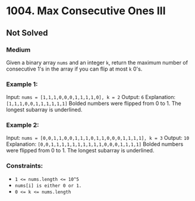 # 1004. Max Consecutive Ones III
## Not Solved
### Medium

Given a binary array `nums` and an integer `k`, return the maximum number of consecutive 1's in the array if you can flip at most `k` 0's.

### Example 1:

Input: `nums = [1,1,1,0,0,0,1,1,1,1,0], k = 2`
Output: `6`
Explanation: `[1,1,1,0,0,1,1,1,1,1,1]`
Bolded numbers were flipped from 0 to 1. The longest subarray is underlined.
### Example 2:

Input: `nums = [0,0,1,1,0,0,1,1,1,0,1,1,0,0,0,1,1,1,1], k = 3`
Output: `10`
Explanation: `[0,0,1,1,1,1,1,1,1,1,1,1,0,0,0,1,1,1,1]`
Bolded numbers were flipped from 0 to 1. The longest subarray is underlined.
### Constraints:

* `1 <= nums.length <= 10^5`
* `nums[i] is either 0 or 1.`
* `0 <= k <= nums.length`
